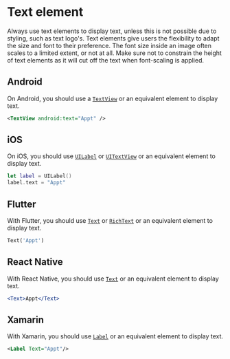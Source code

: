 # Text element

Always use text elements to display text, unless this is not possible due to styling, such as text logo's. Text elements give users the flexibility to adapt the size and font to their preference. The font size inside an image often scales to a limited extent, or not at all. Make sure not to constrain the height of text elements as it will cut off the text when font-scaling is applied.

## Android

On Android, you should use a [`TextView`](https://developer.android.com/reference/android/widget/TextView) or an equivalent element to display text.

```xml
<TextView android:text="Appt" />
```

## iOS

On iOS, you should use [`UILabel`](https://developer.apple.com/documentation/uikit/uilabel) or [`UITextView`](https://developer.apple.com/documentation/uikit/uitextview) or an equivalent element to display text.

```swift
let label = UILabel()
label.text = "Appt"
```

## Flutter

 With Flutter, you should use [`Text`](https://api.flutter.dev/flutter/widgets/Text-class.html) or [`RichText`](https://api.flutter.dev/flutter/widgets/RichText-class.html) or an equivalent element to display text.

```dart
Text('Appt')
```

## React Native

With React Native, you should use [`Text`](https://reactnative.dev/docs/text) or an equivalent element to display text.

```jsx
<Text>Appt</Text>
```

## Xamarin

With Xamarin, you should use [`Label`](https://docs.microsoft.com/en-us/xamarin/xamarin-forms/user-interface/text/label) or an equivalent element to display text.

```xml
<Label Text="Appt"/>
```

